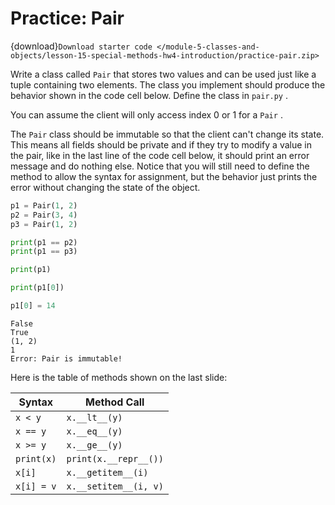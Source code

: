 # <i class="fas fa-laptop fa-fw"></i> Practice: Pair

{download}`Download starter code </module-5-classes-and-objects/lesson-15-special-methods-hw4-introduction/practice-pair.zip>`

Write a class called `Pair` that stores two values and can be used just like a tuple containing two elements. The class you implement should produce the behavior shown in the code cell below. Define the class in `pair.py` .

You can assume the client will only access index 0 or 1 for a `Pair` .

The `Pair` class should be immutable so that the client can't change its state. This means all fields should be private and if they try to modify a value in the pair, like in the last line of the code cell below, it should print an error message and do nothing else. Notice that you will still need to define the method to allow the syntax for assignment, but the behavior just prints the error without changing the state of the object.

```python
p1 = Pair(1, 2)
p2 = Pair(3, 4)
p3 = Pair(1, 2)

print(p1 == p2)
print(p1 == p3)

print(p1)

print(p1[0])

p1[0] = 14
```

```text
False
True
(1, 2)
1
Error: Pair is immutable!
```

Here is the table of methods shown on the last slide:

| Syntax     | Method Call           |
| ---------- | --------------------- |
| `x < y`    | `x.__lt__(y)`         |
| `x == y`   | `x.__eq__(y)`         |
| `x >= y`   | `x.__ge__(y)`         |
| `print(x)` | `print(x.__repr__())` |
| `x[i]`     | `x.__getitem__(i)`    |
| `x[i] = v` | `x.__setitem__(i, v)` |
